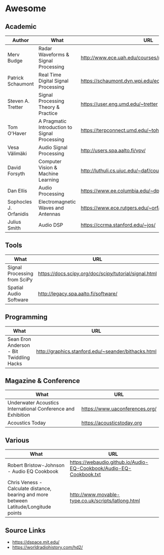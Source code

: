 # Awesome

## Academic
Author | What | URL
---|---|---
Merv Budge        | Radar Waveforms & Signal Processing      | http://www.ece.uah.edu/courses/material/EE710-Merv/
Patrick Schaumont | Real Time Digital Signal Processing      | https://schaumont.dyn.wpi.edu/ece4703b20/lectures.html
Steven A. Tretter | Signal Processing Theory  & Practice     | https://user.eng.umd.edu/~tretter
Tom O'Haver       | A Pragmatic Introduction to Signal Processing  | https://terpconnect.umd.edu/~toh/spectrum/TOC.html
Vesa Välimäki     | Audio Signal Processing                  | http://users.spa.aalto.fi/vpv/
David Forsyth     | Computer Vision & Machine Learning       | http://luthuli.cs.uiuc.edu/~daf/courses/
Dan Ellis         | Audio Processing                         | https://www.ee.columbia.edu/~dpwe/resources/matlab/
Sophocles J. Orfanidis  | Electromagnetic Waves and Antennas |https://www.ece.rutgers.edu/~orfanidi/ewa/
Julius Smith      | Audio DSP                                | https://ccrma.stanford.edu/~jos/

## Tools
What | URL
---|---
Signal Processing from SciPy | https://docs.scipy.org/doc/scipy/tutorial/signal.html
Spatial Audio Software       | http://legacy.spa.aalto.fi/software/

## Programming
What | URL
---|---
Sean Eron Anderson  - Bit Twiddling Hacks | http://graphics.stanford.edu/~seander/bithacks.html

## Magazine & Conference
What | URL
---|---
Underwater Acoustics International Conference and Exhibition | https://www.uaconferences.org/
Acoustics Today                                              | https://acousticstoday.org

## Various
What | URL
---|---
Robert Bristow-Johnson - Audio EQ Cookbook | https://webaudio.github.io/Audio-EQ-Cookbook/Audio-EQ-Cookbook.txt
Chris Veness - Calculate distance, bearing and more between Latitude/Longitude points | http://www.movable-type.co.uk/scripts/latlong.html

## Source Links
- https://dspace.mit.edu/
- https://worldradiohistory.com/hd2/
